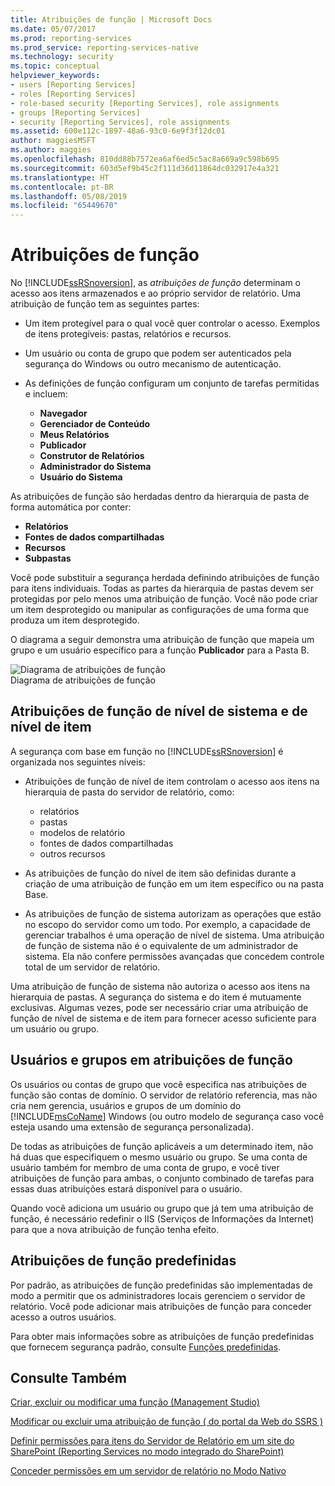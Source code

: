 ```yaml
---
title: Atribuições de função | Microsoft Docs
ms.date: 05/07/2017
ms.prod: reporting-services
ms.prod_service: reporting-services-native
ms.technology: security
ms.topic: conceptual
helpviewer_keywords:
- users [Reporting Services]
- roles [Reporting Services]
- role-based security [Reporting Services], role assignments
- groups [Reporting Services]
- security [Reporting Services], role assignments
ms.assetid: 600e112c-1897-48a6-93c0-6e9f3f12dc01
author: maggiesMSFT
ms.author: maggies
ms.openlocfilehash: 810dd88b7572ea6af6ed5c5ac8a669a9c598b695
ms.sourcegitcommit: 603d5ef9b45c2f111d36d11864dc032917e4a321
ms.translationtype: HT
ms.contentlocale: pt-BR
ms.lasthandoff: 05/08/2019
ms.locfileid: "65449670"
---
```

# <a name="role-assignments"></a>Atribuições de função

No [!INCLUDE[ssRSnoversion](../../includes/ssrsnoversion-md.md)], as *atribuições de função* determinam o acesso aos itens armazenados e ao próprio servidor de relatório. Uma atribuição de função tem as seguintes partes:  
  
- Um item protegível para o qual você quer controlar o acesso. Exemplos de itens protegíveis: pastas, relatórios e recursos.  
  
- Um usuário ou conta de grupo que podem ser autenticados pela segurança do Windows ou outro mecanismo de autenticação.  
  
- As definições de função configuram um conjunto de tarefas permitidas e incluem:
  - **Navegador**
  - **Gerenciador de Conteúdo**
  - **Meus Relatórios**
  - **Publicador**
  - **Construtor de Relatórios**
  - **Administrador do Sistema**
  - **Usuário do Sistema**

 As atribuições de função são herdadas dentro da hierarquia de pasta de forma automática por conter:

- **Relatórios**
- **Fontes de dados compartilhadas**
- **Recursos**
- **Subpastas**

Você pode substituir a segurança herdada definindo atribuições de função para itens individuais. Todas as partes da hierarquia de pastas devem ser protegidas por pelo menos uma atribuição de função. Você não pode criar um item desprotegido ou manipular as configurações de uma forma que produza um item desprotegido.  
  
 O diagrama a seguir demonstra uma atribuição de função que mapeia um grupo e um usuário específico para a função **Publicador** para a Pasta B.  
  
 ![Diagrama de atribuições de função](../../reporting-services/security/media/report-securityarch.gif "Diagrama de atribuições de função")  
Diagrama de atribuições de função  
  
## <a name="system-level-and-item-level-role-assignments"></a>Atribuições de função de nível de sistema e de nível de item

 A segurança com base em função no [!INCLUDE[ssRSnoversion](../../includes/ssrsnoversion-md.md)] é organizada nos seguintes níveis:

- Atribuições de função de nível de item controlam o acesso aos itens na hierarquia de pasta do servidor de relatório, como:
  - relatórios
  - pastas
  - modelos de relatório
  - fontes de dados compartilhadas
  - outros recursos

- As atribuições de função do nível de item são definidas durante a criação de uma atribuição de função em um item específico ou na pasta Base.

- As atribuições de função de sistema autorizam as operações que estão no escopo do servidor como um todo. Por exemplo, a capacidade de gerenciar trabalhos é uma operação de nível de sistema. Uma atribuição de função de sistema não é o equivalente de um administrador de sistema. Ela não confere permissões avançadas que concedem controle total de um servidor de relatório.

Uma atribuição de função de sistema não autoriza o acesso aos itens na hierarquia de pastas. A segurança do sistema e do item é mutuamente exclusivas. Algumas vezes, pode ser necessário criar uma atribuição de função de nível de sistema e de item para fornecer acesso suficiente para um usuário ou grupo.

## <a name="users-and-groups-in-role-assignments"></a>Usuários e grupos em atribuições de função

 Os usuários ou contas de grupo que você especifica nas atribuições de função são contas de domínio. O servidor de relatório referencia, mas não cria nem gerencia, usuários e grupos de um domínio do [!INCLUDE[msCoName](../../includes/msconame-md.md)] Windows (ou outro modelo de segurança caso você esteja usando uma extensão de segurança personalizada).

De todas as atribuições de função aplicáveis a um determinado item, não há duas que especifiquem o mesmo usuário ou grupo. Se uma conta de usuário também for membro de uma conta de grupo, e você tiver atribuições de função para ambas, o conjunto combinado de tarefas para essas duas atribuições estará disponível para o usuário.

Quando você adiciona um usuário ou grupo que já tem uma atribuição de função, é necessário redefinir o IIS (Serviços de Informações da Internet) para que a nova atribuição de função tenha efeito.

## <a name="predefined-role-assignments"></a>Atribuições de função predefinidas

 Por padrão, as atribuições de função predefinidas são implementadas de modo a permitir que os administradores locais gerenciem o servidor de relatório. Você pode adicionar mais atribuições de função para conceder acesso a outros usuários.

 Para obter mais informações sobre as atribuições de função predefinidas que fornecem segurança padrão, consulte [Funções predefinidas](../../reporting-services/security/role-definitions-predefined-roles.md).  

## <a name="see-also"></a>Consulte Também

 [Criar, excluir ou modificar uma função &#40;Management Studio&#41;](../../reporting-services/security/role-definitions-create-delete-or-modify.md)

 [Modificar ou excluir uma atribuição de função &#40; do portal da Web do SSRS &#41;](../../reporting-services/security/role-assignments-modify-or-delete.md)

 [Definir permissões para itens do Servidor de Relatório em um site do SharePoint &#40;Reporting Services no modo integrado do SharePoint&#41;](../../reporting-services/security/set-permissions-for-report-server-items-on-a-sharepoint-site.md)

 [Conceder permissões em um servidor de relatório no Modo Nativo](../../reporting-services/security/granting-permissions-on-a-native-mode-report-server.md)  
